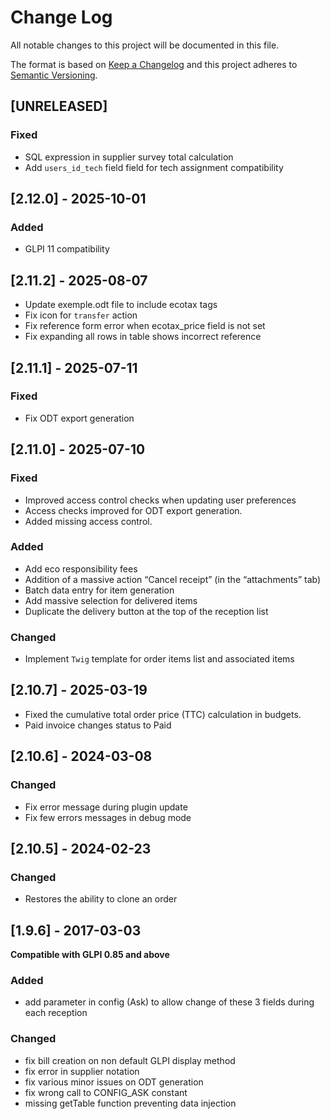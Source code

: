 # Change Log

All notable changes to this project will be documented in this file.

The format is based on [Keep a Changelog](http://keepachangelog.com/)
and this project adheres to [Semantic Versioning](http://semver.org/).

## [UNRELEASED]

### Fixed

- SQL expression in supplier survey total calculation
- Add `users_id_tech` field field for tech assignment compatibility

## [2.12.0] - 2025-10-01

### Added

- GLPI 11 compatibility

## [2.11.2] - 2025-08-07

- Update exemple.odt file to include ecotax tags
- Fix icon for `transfer` action
- Fix reference form error when ecotax_price field is not set
- Fix expanding all rows in table shows incorrect reference

## [2.11.1] - 2025-07-11

### Fixed

- Fix ODT export generation

## [2.11.0] - 2025-07-10

### Fixed

- Improved access control checks when updating user preferences
- Access checks improved for ODT export generation.
- Added missing access control.


### Added

- Add eco responsibility fees
- Addition of a massive action “Cancel receipt” (in the “attachments” tab)
- Batch data entry for item generation
- Add massive selection for delivered items
- Duplicate the delivery button at the top of the reception list

### Changed

- Implement `Twig` template for order items list and associated items

## [2.10.7] - 2025-03-19

- Fixed the cumulative total order price (TTC) calculation in budgets.
- Paid invoice changes status to Paid

## [2.10.6] - 2024-03-08

### Changed

- Fix error message during plugin update
- Fix few errors messages in debug mode


## [2.10.5] - 2024-02-23

### Changed

- Restores the ability to clone an order


## [1.9.6] - 2017-03-03

**Compatible with GLPI 0.85 and above**

### Added

- add parameter in config (Ask) to allow change of these 3 fields during each reception

### Changed

- fix bill creation on non default GLPI display method
- fix error in supplier notation
- fix various minor issues on ODT generation
- fix wrong call to CONFIG_ASK constant
- missing getTable function preventing data injection
